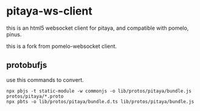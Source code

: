 # pitaya-ws-client

this is an html5 websocket client for pitaya, and compatible with pomelo, pinus.

this is a fork from pomelo-websocket client.

## protobufjs

use this commands to convert.

```shell
npx pbjs -t static-module -w commonjs -o lib/protos/pitaya/bundle.js protos/pitaya/*.proto
npx pbts -o lib/protos/pitaya/bundle.d.ts lib/protos/pitaya/bundle.js
```
